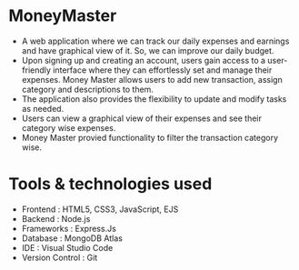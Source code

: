 # MoneyMaster
* A web application where we can track our daily expenses and earnings and have graphical view of it.
  So, we can improve our daily budget.
* Upon signing up and creating an account, users gain access to a user-friendly interface where they can effortlessly set and manage their expenses. Money Master 
  allows users to add new transaction, assign category and descriptions to them.
* The application also provides the flexibility to update and modify tasks as needed.
* Users can view a graphical view of their expenses and see their category wise expenses.
* Money Master provied functionality to filter the transaction category wise.

# Tools & technologies used
* Frontend : HTML5, CSS3, JavaScript, EJS
* Backend : Node.js
* Frameworks : Express.Js
* Database : MongoDB Atlas
* IDE : Visual Studio Code
* Version Control : Git

